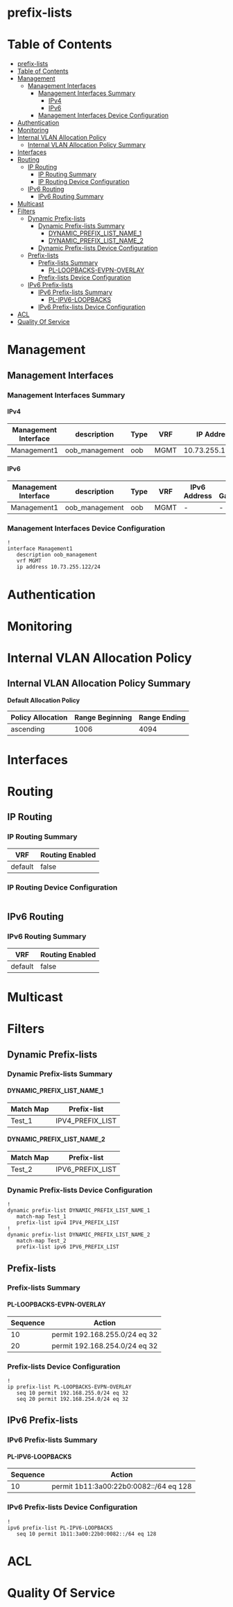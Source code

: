 # prefix-lists
# Table of Contents

- [prefix-lists](#prefix-lists)
- [Table of Contents](#table-of-contents)
- [Management](#management)
  - [Management Interfaces](#management-interfaces)
    - [Management Interfaces Summary](#management-interfaces-summary)
      - [IPv4](#ipv4)
      - [IPv6](#ipv6)
    - [Management Interfaces Device Configuration](#management-interfaces-device-configuration)
- [Authentication](#authentication)
- [Monitoring](#monitoring)
- [Internal VLAN Allocation Policy](#internal-vlan-allocation-policy)
  - [Internal VLAN Allocation Policy Summary](#internal-vlan-allocation-policy-summary)
- [Interfaces](#interfaces)
- [Routing](#routing)
  - [IP Routing](#ip-routing)
    - [IP Routing Summary](#ip-routing-summary)
    - [IP Routing Device Configuration](#ip-routing-device-configuration)
  - [IPv6 Routing](#ipv6-routing)
    - [IPv6 Routing Summary](#ipv6-routing-summary)
- [Multicast](#multicast)
- [Filters](#filters)
  - [Dynamic Prefix-lists](#dynamic-prefix-lists)
    - [Dynamic Prefix-lists Summary](#dynamic-prefix-lists-summary)
      - [DYNAMIC_PREFIX_LIST_NAME_1](#dynamic_prefix_list_name_1)
      - [DYNAMIC_PREFIX_LIST_NAME_2](#dynamic_prefix_list_name_2)
    - [Dynamic Prefix-lists Device Configuration](#dynamic-prefix-lists-device-configuration)
  - [Prefix-lists](#prefix-lists-1)
    - [Prefix-lists Summary](#prefix-lists-summary)
      - [PL-LOOPBACKS-EVPN-OVERLAY](#pl-loopbacks-evpn-overlay)
    - [Prefix-lists Device Configuration](#prefix-lists-device-configuration)
  - [IPv6 Prefix-lists](#ipv6-prefix-lists)
    - [IPv6 Prefix-lists Summary](#ipv6-prefix-lists-summary)
      - [PL-IPV6-LOOPBACKS](#pl-ipv6-loopbacks)
    - [IPv6 Prefix-lists Device Configuration](#ipv6-prefix-lists-device-configuration)
- [ACL](#acl)
- [Quality Of Service](#quality-of-service)

# Management

## Management Interfaces

### Management Interfaces Summary

#### IPv4

| Management Interface | description | Type | VRF | IP Address | Gateway |
| -------------------- | ----------- | ---- | --- | ---------- | ------- |
| Management1 | oob_management | oob | MGMT | 10.73.255.122/24 | 10.73.255.2 |

#### IPv6

| Management Interface | description | Type | VRF | IPv6 Address | IPv6 Gateway |
| -------------------- | ----------- | ---- | --- | ------------ | ------------ |
| Management1 | oob_management | oob | MGMT | -  | - |

### Management Interfaces Device Configuration

```eos
!
interface Management1
   description oob_management
   vrf MGMT
   ip address 10.73.255.122/24
```

# Authentication

# Monitoring

# Internal VLAN Allocation Policy

## Internal VLAN Allocation Policy Summary

**Default Allocation Policy**

| Policy Allocation | Range Beginning | Range Ending |
| ------------------| --------------- | ------------ |
| ascending | 1006 | 4094 |

# Interfaces

# Routing

## IP Routing

### IP Routing Summary

| VRF | Routing Enabled |
| --- | --------------- |
| default | false |

### IP Routing Device Configuration

```eos
```
## IPv6 Routing

### IPv6 Routing Summary

| VRF | Routing Enabled |
| --- | --------------- |
| default | false |

# Multicast

# Filters

## Dynamic Prefix-lists

### Dynamic Prefix-lists Summary

#### DYNAMIC_PREFIX_LIST_NAME_1

| Match Map | Prefix-list |
| --------- | ----------- |
| Test_1 | IPV4_PREFIX_LIST |

#### DYNAMIC_PREFIX_LIST_NAME_2

| Match Map | Prefix-list |
| --------- | ----------- |
| Test_2 | IPV6_PREFIX_LIST |

### Dynamic Prefix-lists Device Configuration

```eos
!
dynamic prefix-list DYNAMIC_PREFIX_LIST_NAME_1
   match-map Test_1
   prefix-list ipv4 IPV4_PREFIX_LIST
!
dynamic prefix-list DYNAMIC_PREFIX_LIST_NAME_2
   match-map Test_2
   prefix-list ipv6 IPV6_PREFIX_LIST
```

## Prefix-lists

### Prefix-lists Summary

#### PL-LOOPBACKS-EVPN-OVERLAY

| Sequence | Action |
| -------- | ------ |
| 10 | permit 192.168.255.0/24 eq 32 |
| 20 | permit 192.168.254.0/24 eq 32 |

### Prefix-lists Device Configuration

```eos
!
ip prefix-list PL-LOOPBACKS-EVPN-OVERLAY
   seq 10 permit 192.168.255.0/24 eq 32
   seq 20 permit 192.168.254.0/24 eq 32
```

## IPv6 Prefix-lists

### IPv6 Prefix-lists Summary

#### PL-IPV6-LOOPBACKS

| Sequence | Action |
| -------- | ------ |
| 10 | permit 1b11:3a00:22b0:0082::/64 eq 128 |

### IPv6 Prefix-lists Device Configuration

```eos
!
ipv6 prefix-list PL-IPV6-LOOPBACKS
   seq 10 permit 1b11:3a00:22b0:0082::/64 eq 128
```

# ACL

# Quality Of Service
